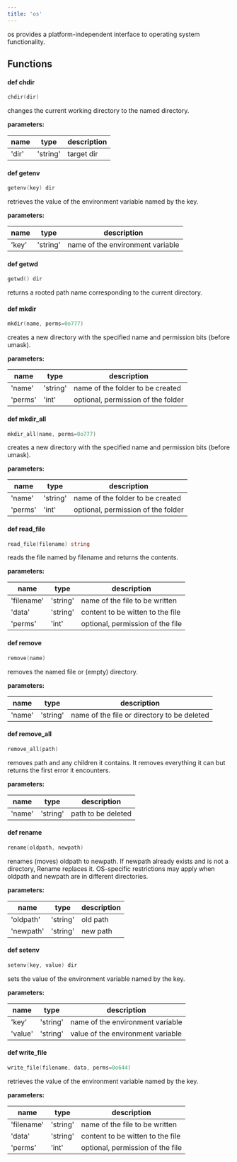 ```yaml
---
title: 'os'
---
```


os provides a platform-independent interface to operating system functionality.
## Functions

#### def <b>chdir</b>
```go
chdir(dir)
```
changes the current working directory to the named directory.

**parameters:**

| name | type | description |
|------|------|-------------|
| 'dir' | 'string' | target dir |


#### def <b>getenv</b>
```go
getenv(key) dir
```
retrieves the value of the environment variable named by the key.

**parameters:**

| name | type | description |
|------|------|-------------|
| 'key' | 'string' | name of the environment variable |


#### def <b>getwd</b>
```go
getwd() dir
```
returns a rooted path name corresponding to the current directory.

#### def <b>mkdir</b>
```go
mkdir(name, perms=0o777)
```
creates a new directory with the specified name and permission bits (before umask).

**parameters:**

| name | type | description |
|------|------|-------------|
| 'name' | 'string' | name of the folder to be created |
| 'perms' | 'int' | optional, permission of the folder |


#### def <b>mkdir_all</b>
```go
mkdir_all(name, perms=0o777)
```
creates a new directory with the specified name and permission bits (before umask).

**parameters:**

| name | type | description |
|------|------|-------------|
| 'name' | 'string' | name of the folder to be created |
| 'perms' | 'int' | optional, permission of the folder |


#### def <b>read_file</b>
```go
read_file(filename) string
```
reads the file named by filename and returns the contents.

**parameters:**

| name | type | description |
|------|------|-------------|
| 'filename' | 'string' | name of the file to be written |
| 'data' | 'string' | content to be witten to the file |
| 'perms' | 'int' | optional, permission of the file |


#### def <b>remove</b>
```go
remove(name)
```
removes the named file or (empty) directory.

**parameters:**

| name | type | description |
|------|------|-------------|
| 'name' | 'string' | name of the file or directory to be deleted |


#### def <b>remove_all</b>
```go
remove_all(path)
```
removes path and any children it contains. It removes everything it can but returns the first error it encounters.

**parameters:**

| name | type | description |
|------|------|-------------|
| 'name' | 'string' | path to be deleted |


#### def <b>rename</b>
```go
rename(oldpath, newpath)
```
renames (moves) oldpath to newpath. If newpath already exists and is not a directory, Rename replaces it. OS-specific restrictions may apply when oldpath and newpath are in different directories.

**parameters:**

| name | type | description |
|------|------|-------------|
| 'oldpath' | 'string' | old path |
| 'newpath' | 'string' | new path |


#### def <b>setenv</b>
```go
setenv(key, value) dir
```
sets the value of the environment variable named by the key.

**parameters:**

| name | type | description |
|------|------|-------------|
| 'key' | 'string' | name of the environment variable |
| 'value' | 'string' | value of the environment variable |


#### def <b>write_file</b>
```go
write_file(filename, data, perms=0o644)
```
retrieves the value of the environment variable named by the key.

**parameters:**

| name | type | description |
|------|------|-------------|
| 'filename' | 'string' | name of the file to be written |
| 'data' | 'string' | content to be witten to the file |
| 'perms' | 'int' | optional, permission of the file |



